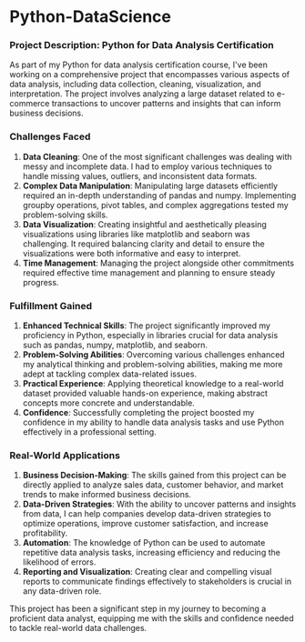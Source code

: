 # Python-DataScience
### Project Description: Python for Data Analysis Certification

As part of my Python for data analysis certification course, I've been working on a comprehensive project that encompasses various aspects of data analysis, including data collection, cleaning, visualization, and interpretation. The project involves analyzing a large dataset related to e-commerce transactions to uncover patterns and insights that can inform business decisions.

### Challenges Faced

1. **Data Cleaning**: One of the most significant challenges was dealing with messy and incomplete data. I had to employ various techniques to handle missing values, outliers, and inconsistent data formats.
2. **Complex Data Manipulation**: Manipulating large datasets efficiently required an in-depth understanding of pandas and numpy. Implementing groupby operations, pivot tables, and complex aggregations tested my problem-solving skills.
3. **Data Visualization**: Creating insightful and aesthetically pleasing visualizations using libraries like matplotlib and seaborn was challenging. It required balancing clarity and detail to ensure the visualizations were both informative and easy to interpret.
4. **Time Management**: Managing the project alongside other commitments required effective time management and planning to ensure steady progress.

### Fulfillment Gained

1. **Enhanced Technical Skills**: The project significantly improved my proficiency in Python, especially in libraries crucial for data analysis such as pandas, numpy, matplotlib, and seaborn.
2. **Problem-Solving Abilities**: Overcoming various challenges enhanced my analytical thinking and problem-solving abilities, making me more adept at tackling complex data-related issues.
3. **Practical Experience**: Applying theoretical knowledge to a real-world dataset provided valuable hands-on experience, making abstract concepts more concrete and understandable.
4. **Confidence**: Successfully completing the project boosted my confidence in my ability to handle data analysis tasks and use Python effectively in a professional setting.

### Real-World Applications

1. **Business Decision-Making**: The skills gained from this project can be directly applied to analyze sales data, customer behavior, and market trends to make informed business decisions.
2. **Data-Driven Strategies**: With the ability to uncover patterns and insights from data, I can help companies develop data-driven strategies to optimize operations, improve customer satisfaction, and increase profitability.
3. **Automation**: The knowledge of Python can be used to automate repetitive data analysis tasks, increasing efficiency and reducing the likelihood of errors.
4. **Reporting and Visualization**: Creating clear and compelling visual reports to communicate findings effectively to stakeholders is crucial in any data-driven role.

This project has been a significant step in my journey to becoming a proficient data analyst, equipping me with the skills and confidence needed to tackle real-world data challenges.
